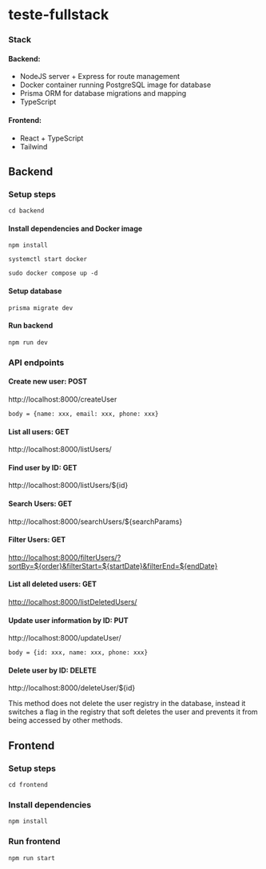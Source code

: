 # teste-fullstack

### Stack
#### Backend:
- NodeJS server + Express for route management
- Docker container running PostgreSQL image for database
- Prisma ORM for database migrations and mapping
- TypeScript

#### Frontend:
- React + TypeScript
- Tailwind

## Backend

### Setup steps

```cd backend```

#### Install dependencies and Docker image

```npm install```
 
```systemctl start docker```

```sudo docker compose up -d```

#### Setup database

```prisma migrate dev```

#### Run backend
```npm run dev```

### API endpoints

#### Create new user: POST
http://localhost:8000/createUser

```body = {name: xxx, email: xxx, phone: xxx}```

#### List all users: GET
http://localhost:8000/listUsers/

#### Find user by ID: GET
http://localhost:8000/listUsers/${id}

#### Search Users: GET
http://localhost:8000/searchUsers/${searchParams}

#### Filter Users: GET
<http://localhost:8000/filterUsers/?sortBy=${order}&filterStart=${startDate}&filterEnd=${endDate}>

#### List all deleted users: GET
<http://localhost:8000/listDeletedUsers/>

#### Update user information by ID: PUT 
http://localhost:8000/updateUser/

```body = {id: xxx, name: xxx, phone: xxx}```

#### Delete user by ID: DELETE
http://localhost:8000/deleteUser/${id}

This method does not delete the user registry in the database, instead it switches a flag in the registry that soft deletes the user and prevents it from being accessed by other methods.


## Frontend

### Setup steps

```cd frontend```

### Install dependencies

```npm install```

### Run frontend
```npm run start```